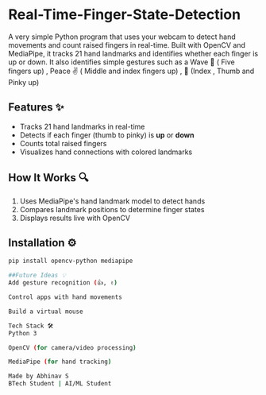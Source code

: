 # Real-Time-Finger-State-Detection
A very simple Python program that uses your webcam to detect hand movements and count raised fingers in real-time. Built with OpenCV and MediaPipe, it tracks 21 hand landmarks and identifies whether each finger is up or down.
It also identifies simple gestures such as a Wave 👋 ( Five fingers up) , Peace ✌️ ( Middle and index fingers up) , 🤟 (Index , Thumb and Pinky up)

## **Features** ✨
- Tracks 21 hand landmarks in real-time
- Detects if each finger (thumb to pinky) is **up** or **down**
- Counts total raised fingers
- Visualizes hand connections with colored landmarks

## **How It Works** 🔍
1. Uses MediaPipe's hand landmark model to detect hands
2. Compares landmark positions to determine finger states
3. Displays results live with OpenCV

## **Installation** ⚙️
```bash
pip install opencv-python mediapipe

##Future Ideas 💡
Add gesture recognition (👍, ✌️)

Control apps with hand movements

Build a virtual mouse

Tech Stack 🛠️
Python 3

OpenCV (for camera/video processing)

MediaPipe (for hand tracking)

Made by Abhinav S
BTech Student | AI/ML Student

